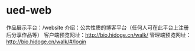 # ued-web
作品展示平台：/website
介绍：公共性质的博客平台（任何人可在此平台上注册后分享作品等）
客户端预览网址：http://bio.hidoge.cn/walk/
管理端预览网址：http://bio.hidoge.cn/walk/#/login
